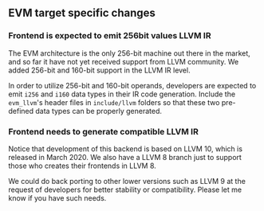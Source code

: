## EVM target specific changes

### Frontend is expected to emit 256bit values LLVM IR

The EVM architecture is the only 256-bit machine out there in the market, and so far it have not yet received support
from LLVM community. We added 256-bit and 160-bit support in the LLVM IR level.

In order to utilize 256-bit and 160-bit operands, developers are expected to emit `i256` and `i160` data types in their
IR code generation. Include the `evm_llvm`'s header files in `include/llvm` folders so that these two pre-defined data
types can be properly generated.

### Frontend needs to generate compatible LLVM IR

Notice that development of this backend is based on LLVM 10, which is released in March 2020. We also have a LLVM 8
branch just to support those who creates their frontends in LLVM 8.

We could do back porting to other lower versions such as LLVM 9 at the request of developers for better stability or
compatibility. Please let me know if you have such needs.
